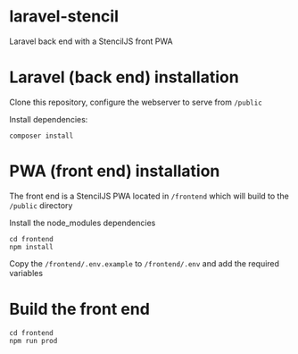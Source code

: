 # laravel-stencil
Laravel back end with a StencilJS front PWA

# Laravel (back end) installation

Clone this repository, configure the webserver to serve from `/public`

Install dependencies:

`composer install`

# PWA (front end) installation
The front end is a StencilJS PWA located in `/frontend` which will build to the `/public` directory

Install the node_modules dependencies

    cd frontend
    npm install

Copy the `/frontend/.env.example` to `/frontend/.env` and add the required variables

# Build the front end

    cd frontend
    npm run prod
